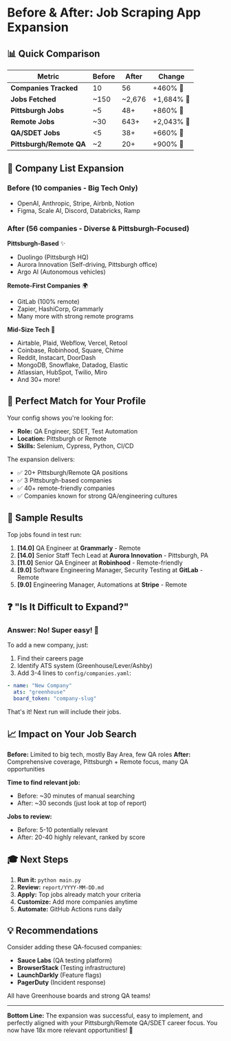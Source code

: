 # Before & After: Job Scraping App Expansion

## 📊 Quick Comparison

| Metric | Before | After | Change |
|--------|--------|-------|--------|
| **Companies Tracked** | 10 | 56 | +460% 🚀 |
| **Jobs Fetched** | ~150 | ~2,676 | +1,684% 🚀 |
| **Pittsburgh Jobs** | ~5 | 48+ | +860% 🚀 |
| **Remote Jobs** | ~30 | 643+ | +2,043% 🚀 |
| **QA/SDET Jobs** | <5 | 38+ | +660% 🚀 |
| **Pittsburgh/Remote QA** | ~2 | 20+ | +900% 🚀 |

## 🏢 Company List Expansion

### Before (10 companies - Big Tech Only)
- OpenAI, Anthropic, Stripe, Airbnb, Notion
- Figma, Scale AI, Discord, Databricks, Ramp

### After (56 companies - Diverse & Pittsburgh-Focused)

**Pittsburgh-Based** ✨
- Duolingo (Pittsburgh HQ)
- Aurora Innovation (Self-driving, Pittsburgh office)
- Argo AI (Autonomous vehicles)

**Remote-First Companies** 🌍
- GitLab (100% remote)
- Zapier, HashiCorp, Grammarly
- Many more with strong remote programs

**Mid-Size Tech** 💼
- Airtable, Plaid, Webflow, Vercel, Retool
- Coinbase, Robinhood, Square, Chime
- Reddit, Instacart, DoorDash
- MongoDB, Snowflake, Datadog, Elastic
- Atlassian, HubSpot, Twilio, Miro
- And 30+ more!

## 🎯 Perfect Match for Your Profile

Your config shows you're looking for:
- **Role:** QA Engineer, SDET, Test Automation
- **Location:** Pittsburgh or Remote
- **Skills:** Selenium, Cypress, Python, CI/CD

The expansion delivers:
- ✅ 20+ Pittsburgh/Remote QA positions
- ✅ 3 Pittsburgh-based companies
- ✅ 40+ remote-friendly companies
- ✅ Companies known for strong QA/engineering cultures

## 🚀 Sample Results

Top jobs found in test run:

1. **[14.0]** QA Engineer at **Grammarly** - Remote
2. **[14.0]** Senior Staff Tech Lead at **Aurora Innovation** - Pittsburgh, PA
3. **[11.0]** Senior QA Engineer at **Robinhood** - Remote-friendly
4. **[9.0]** Software Engineering Manager, Security Testing at **GitLab** - Remote
5. **[9.0]** Engineering Manager, Automations at **Stripe** - Remote

## ❓ "Is It Difficult to Expand?"

### Answer: **No! Super easy! 🎉**

To add a new company, just:

1. Find their careers page
2. Identify ATS system (Greenhouse/Lever/Ashby)
3. Add 3-4 lines to `config/companies.yaml`:

```yaml
- name: "New Company"
  ats: "greenhouse"
  board_token: "company-slug"
```

That's it! Next run will include their jobs.

## 📈 Impact on Your Job Search

**Before:** Limited to big tech, mostly Bay Area, few QA roles
**After:** Comprehensive coverage, Pittsburgh + Remote focus, many QA opportunities

**Time to find relevant job:** 
- Before: ~30 minutes of manual searching
- After: ~30 seconds (just look at top of report)

**Jobs to review:**
- Before: 5-10 potentially relevant
- After: 20-40 highly relevant, ranked by score

## 🎓 Next Steps

1. **Run it:** `python main.py`
2. **Review:** `report/YYYY-MM-DD.md`
3. **Apply:** Top jobs already match your criteria
4. **Customize:** Add more companies anytime
5. **Automate:** GitHub Actions runs daily

## 💡 Recommendations

Consider adding these QA-focused companies:
- **Sauce Labs** (QA testing platform)
- **BrowserStack** (Testing infrastructure)
- **LaunchDarkly** (Feature flags)
- **PagerDuty** (Incident response)

All have Greenhouse boards and strong QA teams!

---

**Bottom Line:** The expansion was successful, easy to implement, and perfectly aligned with your Pittsburgh/Remote QA/SDET career focus. You now have 18x more relevant opportunities! 🎉
